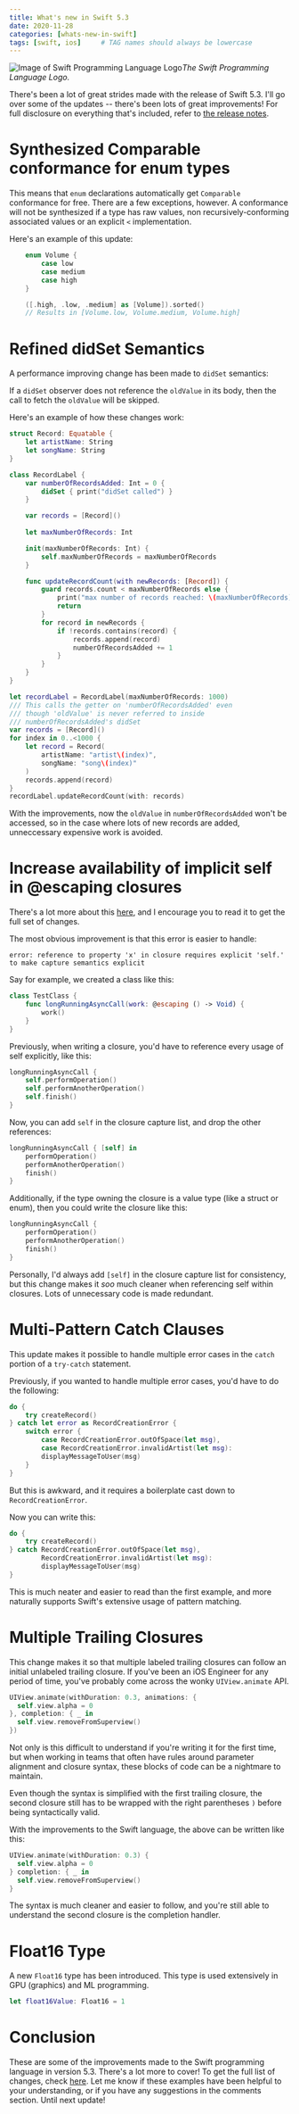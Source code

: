 ```yaml
---
title: What's new in Swift 5.3
date: 2020-11-28
categories: [whats-new-in-swift]
tags: [swift, ios]     # TAG names should always be lowercase
---
```


![Image of Swift Programming Language Logo](/assets/img/2020-11-28/swift.jpg)_The Swift Programming Language Logo._

There's been a lot of great strides made with the release of Swift 5.3.  I'll go over some of the updates -- there's been lots of great improvements!   For full disclosure on everything that's included, refer to [the release notes](https://swift.org/blog/swift-5-3-released/).

#  Synthesized Comparable conformance for enum types

 This means that `enum` declarations automatically get `Comparable` conformance for free.   There are a few exceptions, however.  A conformance will not be synthesized if a type has raw values, non recursively-conforming associated values or an explicit `<` implementation.

 Here's an example of this update:

```swift
    enum Volume {
        case low
        case medium
        case high
    }

    ([.high, .low, .medium] as [Volume]).sorted()
    // Results in [Volume.low, Volume.medium, Volume.high]
```

#  Refined didSet Semantics

A performance improving change has been made to `didSet` semantics:

If a `didSet` observer does not reference the `oldValue` in its body, then the call to fetch the `oldValue` will be skipped.

Here's an example of how these changes work:

```swift
struct Record: Equatable {
    let artistName: String
    let songName: String
}

class RecordLabel {
    var numberOfRecordsAdded: Int = 0 {
        didSet { print("didSet called") }
    }

    var records = [Record]()
    
    let maxNumberOfRecords: Int

    init(maxNumberOfRecords: Int) {
        self.maxNumberOfRecords = maxNumberOfRecords
    }

    func updateRecordCount(with newRecords: [Record]) {
        guard records.count < maxNumberOfRecords else {
            print("max number of records reached: \(maxNumberOfRecords)!")
            return
        }
        for record in newRecords {
            if !records.contains(record) {
                records.append(record)
                numberOfRecordsAdded += 1
            }
        }
    }
}

let recordLabel = RecordLabel(maxNumberOfRecords: 1000)
/// This calls the getter on 'numberOfRecordsAdded' even
/// though 'oldValue' is never referred to inside 
/// numberOfRecordsAdded's didSet
var records = [Record]()
for index in 0..<1000 {
    let record = Record(
        artistName: "artist\(index)",
        songName: "song\(index)"
    )
    records.append(record)
}
recordLabel.updateRecordCount(with: records)
```

With the improvements, now the `oldValue` in `numberOfRecordsAdded` won't be accessed, so in the case where lots of new records are added, unneccessary expensive work is avoided.

# Increase availability of implicit self in @escaping closures

There's a lot more about this [here](https://github.com/apple/swift-evolution/blob/master/proposals/0269-implicit-self-explicit-capture.md), and I encourage you to read it to get the full set of changes.

The most obvious improvement is that this error is easier to handle:

```
error: reference to property 'x' in closure requires explicit 'self.' to make capture semantics explicit
```

Say for example, we created a class like this:

```swift
class TestClass {
    func longRunningAsyncCall(work: @escaping () -> Void) {
        work()
    }
}
```

Previously, when writing a closure, you'd have to reference every usage of self explicitly, like this:

```swift
longRunningAsyncCall {
    self.performOperation()
    self.performAnotherOperation()
    self.finish()
}
```

Now, you can add `self` in the closure capture list, and drop the other references:

```swift
longRunningAsyncCall { [self] in
    performOperation()
    performAnotherOperation()
    finish()
}
```

Additionally, if the type owning the closure is a value type (like a struct or enum), then you could write the closure like this:

```swift
longRunningAsyncCall {
    performOperation()
    performAnotherOperation()
    finish()
}
```

Personally, I'd always add `[self]` in the closure capture list for consistency, but this change makes it _soo_ much cleaner when referencing self within closures. Lots of unnecessary code is made redundant.

# Multi-Pattern Catch Clauses

This update makes it possible to handle multiple error cases in the `catch` portion of a `try-catch` statement.

Previously, if you wanted to handle multiple error cases, you'd have to do the following:

```swift
do {
    try createRecord()
} catch let error as RecordCreationError {
    switch error {
        case RecordCreationError.outOfSpace(let msg),
        case RecordCreationError.invalidArtist(let msg):
        displayMessageToUser(msg)
    }
}
```

But this is awkward, and it requires a boilerplate cast down to `RecordCreationError`.

Now you can write this:

```swift
do {
    try createRecord()
} catch RecordCreationError.outOfSpace(let msg),
        RecordCreationError.invalidArtist(let msg):
        displayMessageToUser(msg)
}
```

This is much neater and easier to read than the first example, and more naturally supports Swift's extensive usage of pattern matching.

# Multiple Trailing Closures

This change makes it so that multiple labeled trailing closures can follow an initial unlabeled trailing closure.  If you've been an iOS Engineer for any period of time, you've probably come across the wonky `UIView.animate` API.

```swift
UIView.animate(withDuration: 0.3, animations: {
  self.view.alpha = 0
}, completion: { _ in
  self.view.removeFromSuperview()
})
```

Not only is this difficult to understand if you're writing it for the first time, but when working in teams that often have rules around parameter alignment and closure syntax, these blocks of code can be a nightmare to maintain.

Even though the syntax is simplified with the first trailing closure, the second closure still has to be wrapped with the right parentheses `)` before being syntactically valid. 

With the improvements to the Swift language, the above can be written like this:

```swift
UIView.animate(withDuration: 0.3) {
  self.view.alpha = 0
} completion: { _ in
  self.view.removeFromSuperview()
}
```

The syntax is much cleaner and easier to follow, and you're still able to understand the second closure is the completion handler.

# Float16 Type

A new `Float16` type has been introduced. This type is used extensively in GPU (graphics) and ML programming.

```swift
let float16Value: Float16 = 1
```

# Conclusion

These are some of the improvements made to the Swift programming language in version 5.3. There's a lot more to cover! To get the full list of changes, check [here](https://swift.org/blog/swift-5-3-released/). Let me know if these examples have been helpful to your understanding, or if you have any suggestions in the comments section. Until next update!  

